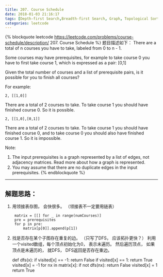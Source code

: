 ```yaml
---
title: 207. Course Schedule
date: 2018-01-03 21:16:17
tags: [Depth-first Search,Breadth-first Search, Graph, Topological Sort]
categories: leetcode
---
```



{% blockquote  leetcode https://leetcode.com/problems/course-schedule/description/ 207. Course Schedule %}
题目描述如下：
There are a total of n courses you have to take, labeled from 0 to n - 1.

Some courses may have prerequisites, for example to take course 0 you have to first take course 1, which is expressed as a pair: [0,1]

Given the total number of courses and a list of prerequisite pairs, is it possible for you to finish all courses?

For example:

    2, [[1,0]]

There are a total of 2 courses to take. To take course 1 you should have finished course 0. So it is possible.

    2, [[1,0],[0,1]]

There are a total of 2 courses to take. To take course 1 you should have finished course 0, and to take course 0 you should also have finished course 1. So it is impossible.

Note:
1. The input prerequisites is a graph represented by a list of edges, not adjacency matrices. Read more about how a graph is represented.
2. You may assume that there are no duplicate edges in the input prerequisites.
{% endblockquote %}

---

## 解题思路：

1. 用领接表存图， 会快很多。 （领接表不一定要用链表）

        matrix = [[] for _ in range(numCourses)]
        pre = prerequisites
        for p in pre:
            matrix[p[0]].append(p[1])

2. 找是否存在某个子图存在重复的边。 （只写了DFS， 应该拓扑更快？） 利用一个visited数组，每个顶点初始化为0， 表示未遍历。 然后遍历顶点， 如果顶点是未遍历的， 就DFS， DFS返回是否存在重边。

    def dfs(x):
        if visited[x] == -1:
            return False
        if visited[x] == 1:
            return True
        visited[x] = -1
        for nx in matrix[x]:
            if not dfs(nx):
                return False
        visited[x] = 1
        return True